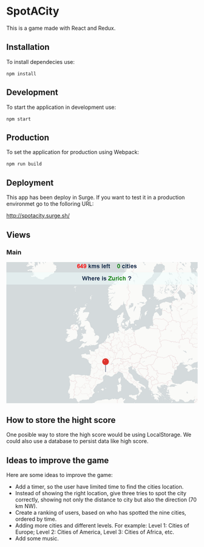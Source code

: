 # SpotACity

This is a game made with React and Redux.


## Installation

To install dependecies use:
```shell
npm install
```

## Development

To start the application in development use:

```shell
npm start
```

## Production

To set the application for production using Webpack:

```shell
npm run build
```

## Deployment

This app has been deploy in Surge. If you want to test it in a production environmet go to the folloring URL:

http://spotacity.surge.sh/

## Views
### Main
<p align=center><img src="./src/Images/Foto-readme.png"></p>

## How to store the hight score
One posible way to store the high score would be using LocalStorage. We could also use a database to persist data like high score.

## Ideas to improve the game
Here are some ideas to improve the game:
+ Add a timer, so the user have limited time to find the cities location. 
+ Instead of showing the right location, give three tries to spot the city correctly, showing not only the distance to city but also the direction (70 km NW).
+ Create a ranking of users, based on who has spotted the nine cities, ordered by time.
+ Adding more cities and different levels. For example: Level 1: Cities of Europe; Level 2: Cities of America, Level 3: Cities of Africa, etc.
+ Add some music.
